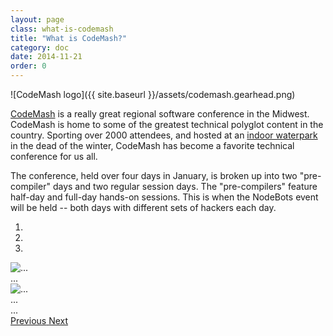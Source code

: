 ```yaml
---
layout: page
class: what-is-codemash
title: "What is CodeMash?"
category: doc
date: 2014-11-21
order: 0
---
```


![CodeMash logo]({{ site.baseurl }}/assets/codemash.gearhead.png)

[CodeMash](http://codemash.org) is a really great regional software conference in the Midwest.  CodeMash is home to some of the greatest technical polyglot content in the country.  Sporting over 2000 attendees, and hosted at an [indoor waterpark](http://www.kalahariresorts.com/ohio) in the dead of the winter, CodeMash has become a favorite technical conference for us all.

The conference, held over four days in January, is broken up into two "pre-compiler" days and two regular session days.  The "pre-compilers" feature half-day and full-day hands-on sessions.  This is when the NodeBots event will be held -- both days with different sets of hackers each day.

<div id="carousel-example-generic" class="carousel slide" data-ride="carousel">
  <!-- Indicators -->
  <ol class="carousel-indicators">
    <li data-target="#carousel-example-generic" data-slide-to="0" class="active"></li>
    <li data-target="#carousel-example-generic" data-slide-to="1"></li>
    <li data-target="#carousel-example-generic" data-slide-to="2"></li>
  </ol>

  <!-- Wrapper for slides -->
  <div class="carousel-inner" role="listbox">
    <div class="item active">
      <img src="..." alt="...">
      <div class="carousel-caption">
        ...
      </div>
    </div>
    <div class="item">
      <img src="..." alt="...">
      <div class="carousel-caption">
        ...
      </div>
    </div>
    ...
  </div>

  <!-- Controls -->
  <a class="left carousel-control" href="#carousel-example-generic" role="button" data-slide="prev">
    <span class="glyphicon glyphicon-chevron-left" aria-hidden="true"></span>
    <span class="sr-only">Previous</span>
  </a>
  <a class="right carousel-control" href="#carousel-example-generic" role="button" data-slide="next">
    <span class="glyphicon glyphicon-chevron-right" aria-hidden="true"></span>
    <span class="sr-only">Next</span>
  </a>
</div>